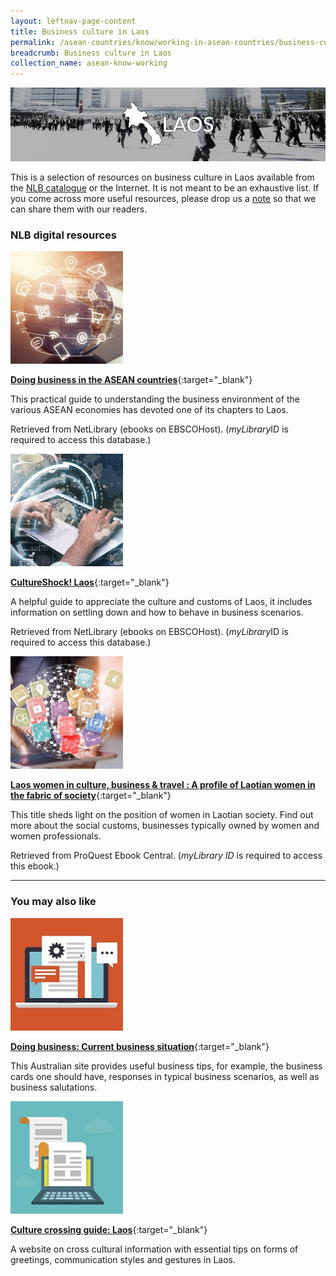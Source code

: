 ```yaml
---
layout: leftnav-page-content
title: Business culture in Laos
permalink: /asean-countries/know/working-in-asean-countries/business-culture-in-laos/
breadcrumb: Business culture in Laos
collection_name: asean-know-working
---
```


<img src="/images/asean-working/ASEAN-Laos-Business-Culture.jpg" alt="Business culture Laos banner" style="width:800px;" />

This is a selection of resources on business culture in Laos available from the [NLB catalogue](http://catalogue.nlb.gov.sg/) or the Internet.  It is not meant to be an exhaustive list. If you come across more useful resources, please drop us a [note](http://www.eyeonasia.sg/contact/) so that we can share them with our readers.

### **NLB digital resources**

<img src="/images/resources/Database 1.jpg" style="width:180px;" />

[**Doing business in the ASEAN countries**](http://eresources.nlb.gov.sg/Main/Browse?startsWith=n){:target="_blank"}

This practical guide to understanding the business environment of the various ASEAN economies has devoted one of its chapters to Laos.

Retrieved from NetLibrary (ebooks on EBSCOHost). (*myLibrary*ID is required to access this database.)

<img src="/images/resources/Database 2.jpg" style="width:180px;" />

[**CultureShock! Laos**](http://eresources.nlb.gov.sg/Main/Browse?startsWith=n){:target="_blank"}

A helpful guide to appreciate the culture and customs of Laos, it includes information on settling down and how to behave in business scenarios.

Retrieved from NetLibrary (ebooks on EBSCOHost). (*myLibrary*ID is required to access this database.)

<img src="/images/resources/Database 3.jpg" style="width:180px;" />

[**Laos women in culture, business & travel : A profile of Laotian women in the fabric of society**](http://eresources.nlb.gov.sg/Main/Browse?startsWith=p){:target="_blank"}

This title sheds light on the position of women in Laotian society. Find out more about the social customs, businesses typically owned by women and women professionals.

Retrieved from ProQuest Ebook Central. (*myLibrary ID* is required to access this ebook.)

---

### **You may also like**

<img src="/images/resources/Article 4.jpg" style="width:180px;" />

[**Doing business: Current business situation**](https://www.austrade.gov.au/Australian/Export/Export-markets/Countries/Laos/Doing-business){:target="_blank"}

This Australian site provides useful business tips, for example, the business cards one should have, responses in typical business scenarios, as well as business salutations.

<img src="/images/resources/Article 1.jpg" style="width:180px;" />

[**Culture crossing guide: Laos**](http://guide.culturecrossing.net/basics_business_student_details.php?Id=7&CID=113){:target="_blank"}

A website on cross cultural information with essential tips on forms of greetings, communication styles and gestures in Laos.